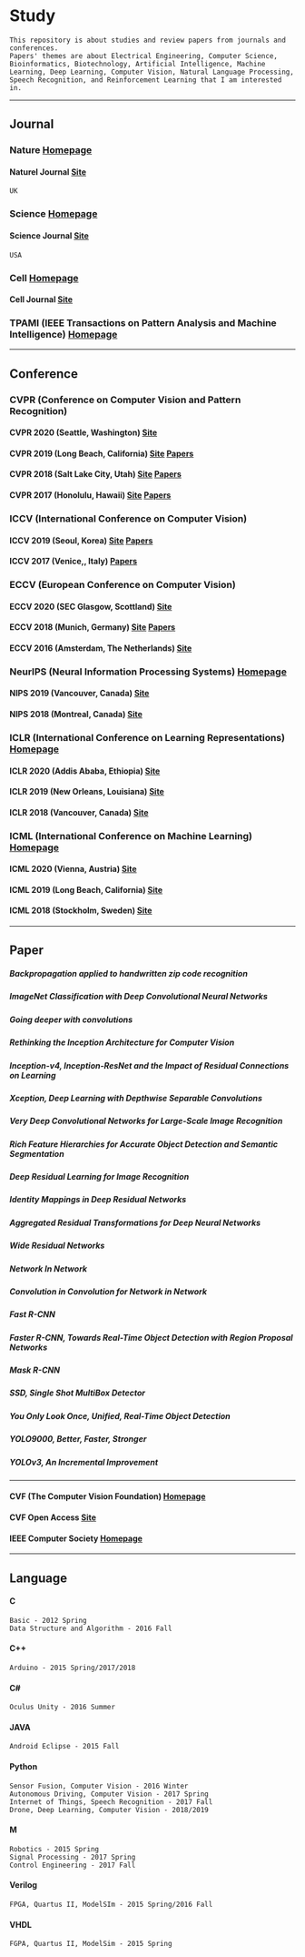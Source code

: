 # Study
```
This repository is about studies and review papers from journals and conferences.
Papers' themes are about Electrical Engineering, Computer Science, Bioinformatics, Biotechnology, Artificial Intelligence, Machine Learning, Deep Learning, Computer Vision, Natural Language Processing, Speech Recognition, and Reinforcement Learning that I am interested in. 
```
----------
## Journal

### Nature [Homepage](https://www.nature.com/)
#### Naturel Journal [Site](https://www.nature.com/)
```
UK
```

### Science [Homepage](https://www.sciencemag.org/)
#### Science Journal [Site](https://science.sciencemag.org/)
```
USA
```

### Cell [Homepage](https://www.cell.com/)
#### Cell Journal [Site](https://www.cell.com/cell/home)

### TPAMI (IEEE Transactions on Pattern Analysis and Machine Intelligence) [Homepage](https://ieeexplore.ieee.org/xpl/RecentIssue.jsp?punumber=34)
----------
## Conference

### CVPR (Conference on Computer Vision and Pattern Recognition)
#### CVPR 2020 (Seattle, Washington) [Site](http://cvpr2020.thecvf.com/)
#### CVPR 2019 (Long Beach, California) [Site](http://cvpr2019.thecvf.com/) [Papers](http://openaccess.thecvf.com/CVPR2019.py)
#### CVPR 2018 (Salt Lake City, Utah) [Site](http://cvpr2018.thecvf.com/) [Papers](http://openaccess.thecvf.com/CVPR2018.py)
#### CVPR 2017 (Honolulu, Hawaii) [Site](http://cvpr2017.thecvf.com/) [Papers](http://openaccess.thecvf.com/CVPR2017.py)

### ICCV (International Conference on Computer Vision)
#### ICCV 2019 (Seoul, Korea) [Site](http://iccv2019.thecvf.com/) [Papers](http://openaccess.thecvf.com/ICCV2019.py)
#### ICCV 2017 (Venice,, Italy) [Papers](http://openaccess.thecvf.com/ICCV2017.py)

### ECCV (European Conference on Computer Vision)
#### ECCV 2020 (SEC Glasgow, Scottland) [Site](https://eccv2020.eu/)
#### ECCV 2018 (Munich, Germany) [Site](https://eccv2018.org/) [Papers](http://openaccess.thecvf.com/ECCV2018.py)
#### ECCV 2016 (Amsterdam, The Netherlands) [Site](http://www.eccv2016.org/)

### NeurIPS (Neural Information Processing Systems) [Homepage](https://nips.cc/)
#### NIPS 2019 (Vancouver, Canada) [Site](https://nips.cc/Conferences/2019)
#### NIPS 2018 (Montreal, Canada) [Site](https://nips.cc/Conferences/2018)

### ICLR (International Conference on Learning Representations) [Homepage](https://iclr.cc/)
#### ICLR 2020 (Addis Ababa, Ethiopia) [Site](https://iclr.cc/Conferences/2020)
#### ICLR 2019 (New Orleans, Louisiana) [Site](https://iclr.cc/Conferences/2019)
#### ICLR 2018 (Vancouver, Canada) [Site](https://iclr.cc/Conferences/2018)

### ICML (International Conference on Machine Learning) [Homepage](https://icml.cc/)
#### ICML 2020 (Vienna, Austria) [Site](https://icml.cc/Conferences/2020)
#### ICML 2019 (Long Beach, California) [Site](https://icml.cc/Conferences/2019)
#### ICML 2018 (Stockholm, Sweden) [Site](https://icml.cc/Conferences/2018)
----------
## Paper
##### Backpropagation applied to handwritten zip code recognition
##### ImageNet Classification with Deep Convolutional Neural Networks
##### Going deeper with convolutions
##### Rethinking the Inception Architecture for Computer Vision
##### Inception-v4, Inception-ResNet and the Impact of Residual Connections on Learning
##### Xception, Deep Learning with Depthwise Separable Convolutions
##### Very Deep Convolutional Networks for Large-Scale Image Recognition
##### Rich Feature Hierarchies for Accurate Object Detection and Semantic Segmentation
##### Deep Residual Learning for Image Recognition
##### Identity Mappings in Deep Residual Networks
##### Aggregated Residual Transformations for Deep Neural Networks
##### Wide Residual Networks
##### Network In Network
##### Convolution in Convolution for Network in Network
##### Fast R-CNN
##### Faster R-CNN, Towards Real-Time Object Detection with Region Proposal Networks
##### Mask R-CNN
##### SSD, Single Shot MultiBox Detector
##### You Only Look Once, Unified, Real-Time Object Detection
##### YOLO9000, Better, Faster, Stronger
##### YOLOv3, An Incremental Improvement
----------
#### CVF (The Computer Vision Foundation) [Homepage](https://www.thecvf.com/)
#### CVF Open Access [Site](http://openaccess.thecvf.com/menu.py)

#### IEEE Computer Society [Homepage](https://www.computer.org/)
----------
## Language
#### C
```
Basic - 2012 Spring
Data Structure and Algorithm - 2016 Fall
```
#### C++
```
Arduino - 2015 Spring/2017/2018
```
#### C#
```
Oculus Unity - 2016 Summer
```
#### JAVA
```
Android Eclipse - 2015 Fall
```
#### Python
```
Sensor Fusion, Computer Vision - 2016 Winter
Autonomous Driving, Computer Vision - 2017 Spring
Internet of Things, Speech Recognition - 2017 Fall
Drone, Deep Learning, Computer Vision - 2018/2019
```
#### M
```
Robotics - 2015 Spring
Signal Processing - 2017 Spring
Control Engineering - 2017 Fall 
```
#### Verilog
```
FPGA, Quartus II, ModelSIm - 2015 Spring/2016 Fall
```
#### VHDL
```
FGPA, Quartus II, ModelSim - 2015 Spring
```
